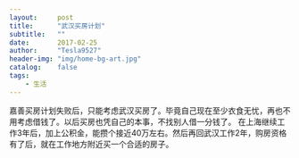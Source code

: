 ```yaml
---
layout:     post
title:      "武汉买房计划"
subtitle:   ""
date:       2017-02-25
author:     "Tesla9527"
header-img: "img/home-bg-art.jpg"
catalog:    false
tags:
    - 生活
---
```

嘉善买房计划失败后，只能考虑武汉买房了。毕竟自己现在至少衣食无忧，再也不用考虑借钱了。以后买房也凭自己的本事，不找别人借一分钱了。
在上海继续工作3年后，加上公积金，能攒个接近40万左右。然后再回武汉工作2年，购房资格有了后，就在工作地方附近买一个合适的房子。